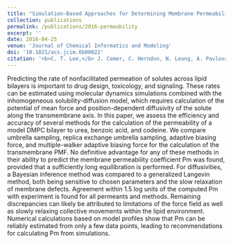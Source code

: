 ```yaml
---
title: "Simulation-Based Approaches for Determining Membrane Permeability of Small Compounds"
collection: publications
permalink: /publications/2016-permeability
excerpt: ''
date: 2016-04-25
venue: 'Journal of Chemical Informatics and Modeling'
doi: '10.1021/acs.jcim.6b00022'
citation: '<b>C. T. Lee,</b> J. Comer, C. Herndon, N. Leung, A. Pavlova, R. V. Swift, C. Tung, C. N. Rowley, R. E. Amaro, C. Chipot, Y. Wang, and J. C. Gumbart. &quot;Simulation-Based Approaches for Determining Membrane Permeability of Small Compounds&quot;. <i>J. Chem. Inf. Model.</i> 56.4 (Apr. 2016), pp. 721–733. ISSN: 1549-9596.'
---
```


Predicting the rate of nonfacilitated permeation of solutes across lipid bilayers is important to drug design, toxicology, and signaling. These rates can be estimated using molecular dynamics simulations combined with the inhomogeneous solubility-diffusion model, which requires calculation of the potential of mean force and position-dependent diffusivity of the solute along the transmembrane axis. In this paper, we assess the efficiency and accuracy of several methods for the calculation of the permeability of a model DMPC bilayer to urea, benzoic acid, and codeine. We compare umbrella sampling, replica exchange umbrella sampling, adaptive biasing force, and multiple-walker adaptive biasing force for the calculation of the transmembrane PMF. No definitive advantage for any of these methods in their ability to predict the membrane permeability coefficient Pm was found, provided that a sufficiently long equilibration is performed. For diffusivities, a Bayesian inference method was compared to a generalized Langevin method, both being sensitive to chosen parameters and the slow relaxation of membrane defects. Agreement within 1.5 log units of the computed Pm with experiment is found for all permeants and methods. Remaining discrepancies can likely be attributed to limitations of the force field as well as slowly relaxing collective movements within the lipid environment. Numerical calculations based on model profiles show that Pm can be reliably estimated from only a few data points, leading to recommendations for calculating Pm from simulations.